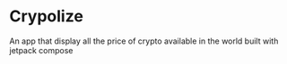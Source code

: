# Crypolize
An app that display all the price of  crypto available in the world built with jetpack compose

